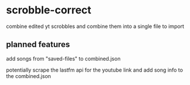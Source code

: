 # scrobble-correct
combine edited yt scrobbles and combine them into a single file to import

## planned features
add songs from "saved-files" to combined.json

potentially scrape the lastfm api for the youtube link and add song info to the combined.json

